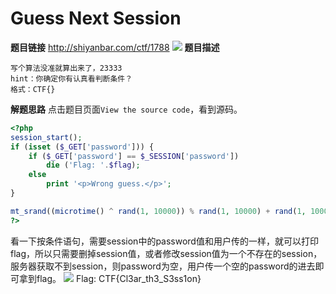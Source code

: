 # Guess Next Session
**题目链接**
http://shiyanbar.com/ctf/1788
![](http://www.xianxianlabs.com:80/wp-content/uploads/2018/07/c4a6168f3edbde2694cae795d934b937.png)
**题目描述**
```
写个算法没准就算出来了，23333
hint：你确定你有认真看判断条件？
格式：CTF{}
```
**解题思路**
点击题目页面`View the source code`，看到源码。
```php
<?php
session_start(); 
if (isset ($_GET['password'])) {
    if ($_GET['password'] == $_SESSION['password'])
        die ('Flag: '.$flag);
    else
        print '<p>Wrong guess.</p>';
}

mt_srand((microtime() ^ rand(1, 10000)) % rand(1, 10000) + rand(1, 10000));
?>
```
看一下按条件语句，需要session中的password值和用户传的一样，就可以打印flag，所以只需要删掉session值，或者修改session值为一个不存在的session，服务器获取不到session，则password为空，用户传一个空的password的进去即可拿到flag。
![](http://www.xianxianlabs.com:80/wp-content/uploads/2018/07/76e153f35a87aa82d952fd533b5609dc.png)
Flag: CTF{Cl3ar_th3_S3ss1on}